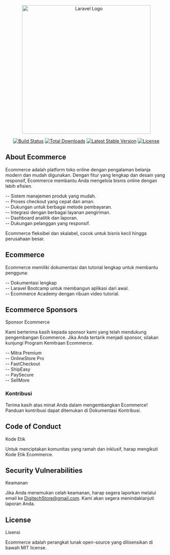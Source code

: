 <p align="center"><a href="https://laravel.com" target="_blank"><img src="https://raw.githubusercontent.com/laravel/art/master/logo-lockup/5%20SVG/2%20CMYK/1%20Full%20Color/laravel-logolockup-cmyk-red.svg" width="400" alt="Laravel Logo"></a></p>

<p align="center">
<a href="https://github.com/laravel/framework/actions"><img src="https://github.com/laravel/framework/workflows/tests/badge.svg" alt="Build Status"></a>
<a href="https://packagist.org/packages/laravel/framework"><img src="https://img.shields.io/packagist/dt/laravel/framework" alt="Total Downloads"></a>
<a href="https://packagist.org/packages/laravel/framework"><img src="https://img.shields.io/packagist/v/laravel/framework" alt="Latest Stable Version"></a>
<a href="https://packagist.org/packages/laravel/framework"><img src="https://img.shields.io/packagist/l/laravel/framework" alt="License"></a>
</p>

## About Ecommerce

Ecommerce adalah platform toko online dengan pengalaman belanja modern dan mudah digunakan. Dengan fitur yang lengkap dan desain yang responsif, Ecommerce membantu Anda mengelola bisnis online dengan lebih efisien.

-- Sistem manajemen produk yang mudah.<br>
-- Proses checkout yang cepat dan aman.<br>
-- Dukungan untuk berbagai metode pembayaran.<br>
-- Integrasi dengan berbagai layanan pengiriman.<br>
-- Dashboard analitik dan laporan.<br>
-- Dukungan pelanggan yang responsif.<br>

Ecommerce fleksibel dan skalabel, cocok untuk bisnis kecil hingga perusahaan besar.

## Ecommerce

Ecommerce memiliki dokumentasi dan tutorial lengkap untuk membantu pengguna:

-- Dokumentasi lengkap<br>
-- Laravel Bootcamp untuk membangun aplikasi dari awal.<br>
-- Ecommerce Academy dengan ribuan video tutorial.<br>

## Ecommerce Sponsors

Sponsor Ecommerce

Kami berterima kasih kepada sponsor kami yang telah mendukung pengembangan Ecommerce. Jika Anda tertarik menjadi sponsor, silakan kunjungi Program Kemitraan Ecommerce.

-- Mitra Premium<br>
-- OnlineStore Pro<br>
-- FastCheckout<br>
-- ShipEasy<br>
-- PaySecure<br>
-- SellMore<br>

### Kontribusi

Terima kasih atas minat Anda dalam mengembangkan Ecommerce! Panduan kontribusi dapat ditemukan di Dokumentasi Kontribusi.

## Code of Conduct

Kode Etik

Untuk menciptakan komunitas yang ramah dan inklusif, harap mengikuti Kode Etik Ecommerce.

## Security Vulnerabilities

Keamanan

Jika Anda menemukan celah keamanan, harap segera laporkan melalui email ke DigitechStore@gmail.com. Kami akan segera menindaklanjuti laporan Anda.

## License

Lisensi

Ecommerce adalah perangkat lunak open-source yang dilisensikan di bawah MIT license.

